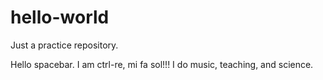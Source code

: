 # hello-world
Just a practice repository.

Hello spacebar.
I am ctrl-re, mi fa sol!!!
I do music, teaching, and science.
